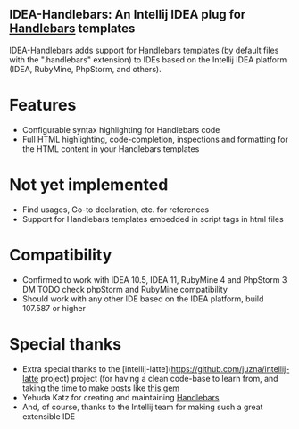 ## IDEA-Handlebars:  An Intellij IDEA plug for [Handlebars](http://handlebarsjs.com/) templates

IDEA-Handlebars adds support for Handlebars templates (by default files with the ".handlebars" extension) to IDEs based
on the Intellij IDEA platform (IDEA, RubyMine, PhpStorm, and others).

# Features
* Configurable syntax highlighting for Handlebars code
* Full HTML highlighting, code-completion, inspections and formatting for the HTML content in your Handlebars templates

# Not yet implemented
* Find usages, Go-to declaration, etc. for references
* Support for Handlebars templates embedded in script tags in html files

# Compatibility
* Confirmed to work with IDEA 10.5, IDEA 11, RubyMine 4 and PhpStorm 3 DM TODO check phpStorm and RubyMine compatibility
* Should work with any other IDE based on the IDEA platform, build 107.587 or higher


# Special thanks
* Extra special thanks to the [intellij-latte](https://github.com/juzna/intellij-latte project) project
(for having a clean code-base to learn from, and taking the time to make posts like [this gem](http://devnet.jetbrains.net/message/5450284?tstart=0)
* Yehuda Katz for creating and maintaining [Handlebars](http://handlebarsjs.com/)
* And, of course, thanks to the Intellij team for making such a great extensible IDE